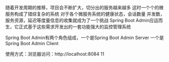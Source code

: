 随着开发周期的推移，项目会不断扩大，切分出的服务越来越多
这时一个个的微服务构成了错综复杂的系统
对于各个微服务系统的健康状态，会话数量
并发数，服务资源，延迟等度量信息的收集就成为了一个挑战
Spring Boot Admin应运而生，它正式基于这些需求开发出的一套功能强大的监控管理系统

Spring Boot Admin有两个角色组成，一个是Spring Boot Admin Server
一个是Spring Boot Admin Client

使用方式：浏览器访问：http://localhost:8084
11
